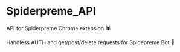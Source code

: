 # Spiderpreme_API
API for Spiderpreme Chrome extension 🕷

Handless AUTH and get/post/delete requests for Spidepreme Bot 🤖
